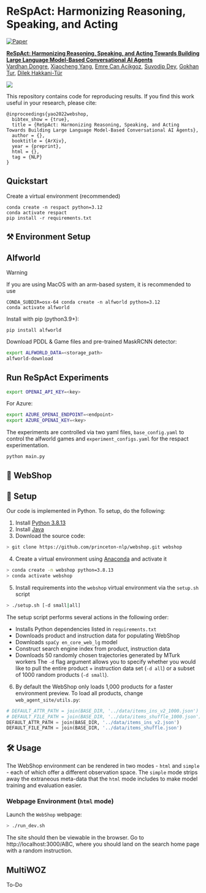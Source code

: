 # ReSpAct: Harmonizing Reasoning, Speaking, and Acting
[![Paper](https://img.shields.io/badge/arXiv-Paper-red.svg)]()

**[ReSpAct: Harmonizing Reasoning, Speaking, and Acting Towards Building Large Language Model-Based Conversational AI Agents](https://vardhandongre.github.io/respact-llm/)**  
[Vardhan Dongre](https://vardhandongre.github.io/), [Xiaocheng Yang](https://www.linkedin.com/in/xiaocheng-yang-1a68aa20b?miniProfileUrn=urn%3Ali%3Afs_miniProfile%3AACoAADVY_o4B3amA3qxReMk8okt2Vk9XjaRcS0g&lipi=urn%3Ali%3Apage%3Ad_flagship3_search_srp_all%3B%2FelJ2zYqRVuwEdBXgxKDEw%3D%3D), [Emre Can Acikgoz](https://emrecanacikgoz.github.io/), [Suvodip Dey](https://scholar.google.com/citations?user=cCFhUMwAAAAJ&hl=en), [Gokhan Tur](https://siebelschool.illinois.edu/about/people/faculty/gokhan), [Dilek Hakkani-Tür](https://siebelschool.illinois.edu/about/people/faculty/dilek)

<p float="left">
  <img src="assets/diagram.gif">
</p>

This repository contains code for reproducing results. If you find this work useful in your research, please cite:

```
@inproceedings{yao2022webshop,
  bibtex_show = {true},
  title = {ReSpAct: Harmonizing Reasoning, Speaking, and Acting Towards Building Large Language Model-Based Conversational AI Agents},
  author = {},
  booktitle = {ArXiv},
  year = {preprint},
  html = {},
  tag = {NLP}
}
```

## Quickstart

Create a virtual environment (recommended)

    conda create -n respact python=3.12
    conda activate respact
    pip install -r requirements.txt

## :hammer_and_pick: Environment Setup
## Alfworld

> [!WARNING]  
> If you are using MacOS with an arm-based system, it is recommended to use
> 
    CONDA_SUBDIR=osx-64 conda create -n alfworld python=3.12
    conda activate alfworld

Install with pip (python3.9+):

    pip install alfworld

Download PDDL & Game files and pre-trained MaskRCNN detector:
```bash
export ALFWORLD_DATA=<storage_path>
alfworld-download
```
## Run ReSpAct Experiments
```bash
export OPENAI_API_KEY=<key>
```
For Azure:
```bash
export AZURE_OPENAI_ENDPOINT=<endpoint>
export AZURE_OPENAI_KEY=<key>
```
The experiments are controlled via two yaml files, `base_config.yaml` to control the alfworld games and `experiment_configs.yaml` for the respact experimentation. 

    python main.py
    
## 🛒 WebShop
## 🚀 Setup
Our code is implemented in Python. To setup, do the following:
1. Install [Python 3.8.13](https://www.python.org/downloads/release/python-3813/)
2. Install [Java](https://www.java.com/en/download/)
3. Download the source code:
```sh
> git clone https://github.com/princeton-nlp/webshop.git webshop
```
4. Create a virtual environment using [Anaconda](https://anaconda.org/anaconda/python) and activate it
```sh
> conda create -n webshop python=3.8.13
> conda activate webshop
```
5. Install requirements into the `webshop` virtual environment via the `setup.sh` script
```sh
> ./setup.sh [-d small|all]
```
The setup script performs several actions in the following order:
* Installs Python dependencies listed in `requirements.txt`
* Downloads product and instruction data for populating WebShop
* Downloads `spaCy en_core_web_lg` model
* Construct search engine index from product, instruction data
* Downloads 50 randomly chosen trajectories generated by MTurk workers
The `-d` flag argument allows you to specify whether you would like to pull the entire product + instruction data set (`-d all`) or a subset of 1000 random products (`-d small`).

6. By default the WebShop only loads 1,000 products for a faster environment preview. To load all products, change `web_agent_site/utils.py`:
```python
# DEFAULT_ATTR_PATH = join(BASE_DIR, '../data/items_ins_v2_1000.json')
# DEFAULT_FILE_PATH = join(BASE_DIR, '../data/items_shuffle_1000.json')
DEFAULT_ATTR_PATH = join(BASE_DIR, '../data/items_ins_v2.json')
DEFAULT_FILE_PATH = join(BASE_DIR, '../data/items_shuffle.json')
```

## 🛠️ Usage
The WebShop environment can be rendered in two modes - `html` and `simple` - each of which offer a different observation space. The `simple` mode strips away the extraneous meta-data that the `html` mode includes to make model training and evaluation easier.
### Webpage Environment (`html` mode)
Launch the `WebShop` webpage:
```sh
> ./run_dev.sh
```
The site should then be viewable in the browser. Go to http://localhost:3000/ABC, where you should land on the search home page with a random instruction.





## MultiWOZ
To-Do
